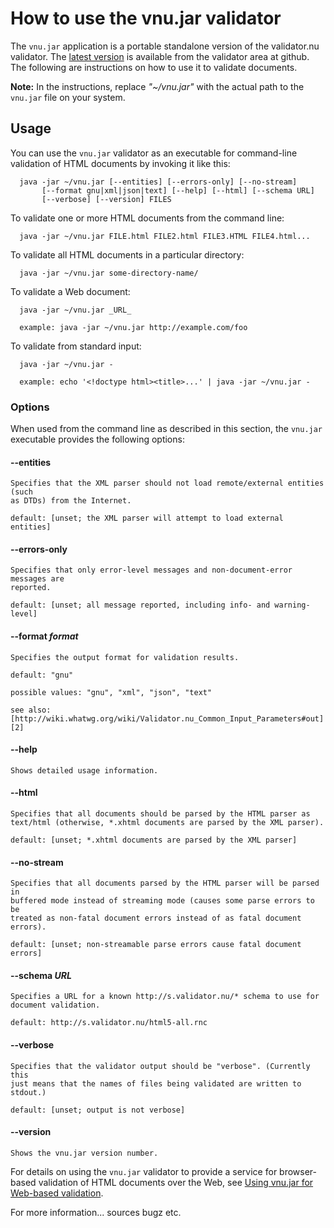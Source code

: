 # How to use the vnu.jar validator

The `vnu.jar` application is a portable standalone version of the validator.nu
validator. The [latest version][1] is available from the validator area at
github. The following are instructions on how to use it to validate documents.

   [1]: https://github.com/validator/validator.github.io/releases

**Note:** In the instructions, replace _"~/vnu.jar"_ with the actual path to the
`vnu.jar` file on your system.

## Usage

You can use the `vnu.jar` validator as an executable for command-line validation
of HTML documents by invoking it like this:

      java -jar ~/vnu.jar [--entities] [--errors-only] [--no-stream]
           [--format gnu|xml|json|text] [--help] [--html] [--schema URL]
           [--verbose] [--version] FILES

To validate one or more HTML documents from the command line:

      java -jar ~/vnu.jar FILE.html FILE2.html FILE3.HTML FILE4.html...

To validate all HTML documents in a particular directory:

      java -jar ~/vnu.jar some-directory-name/

To validate a Web document:

      java -jar ~/vnu.jar _URL_

      example: java -jar ~/vnu.jar http://example.com/foo

To validate from standard input:

      java -jar ~/vnu.jar -

      example: echo '<!doctype html><title>...' | java -jar ~/vnu.jar -

### Options

When used from the command line as described in this section, the `vnu.jar`
executable provides the following options:

#### --entities

    Specifies that the XML parser should not load remote/external entities (such
    as DTDs) from the Internet.

    default: [unset; the XML parser will attempt to load external entities]

#### --errors-only

    Specifies that only error-level messages and non-document-error messages are
    reported.

    default: [unset; all message reported, including info- and warning-level]

#### --format _format_

    Specifies the output format for validation results.

    default: "gnu"

    possible values: "gnu", "xml", "json", "text"

    see also:
    [http://wiki.whatwg.org/wiki/Validator.nu_Common_Input_Parameters#out][2]

   [2]: http://wiki.whatwg.org/wiki/Validator.nu_Common_Input_Parameters#out

#### --help

    Shows detailed usage information.

#### --html

    Specifies that all documents should be parsed by the HTML parser as
    text/html (otherwise, *.xhtml documents are parsed by the XML parser).

    default: [unset; *.xhtml documents are parsed by the XML parser]

#### --no-stream

    Specifies that all documents parsed by the HTML parser will be parsed in
    buffered mode instead of streaming mode (causes some parse errors to be
    treated as non-fatal document errors instead of as fatal document errors).

    default: [unset; non-streamable parse errors cause fatal document errors]

#### --schema _URL_

    Specifies a URL for a known http://s.validator.nu/* schema to use for
    document validation.

    default: http://s.validator.nu/html5-all.rnc

#### --verbose

    Specifies that the validator output should be "verbose". (Currently this
    just means that the names of files being validated are written to stdout.)

    default: [unset; output is not verbose]

#### --version

    Shows the vnu.jar version number.

For details on using the `vnu.jar` validator to provide a service for
browser-based validation of HTML documents over the Web, see [Using vnu.jar for
Web-based validation][3].

   [3]: http://validator.github.io/service.html

For more information... sources bugz etc.

